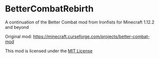 # BetterCombatRebirth
A continuation of the Better Combat mod from Ironfists for Minecraft 1.12.2 and beyond

Original mod: https://minecraft.curseforge.com/projects/better-combat-mod

This mod is licensed under the [MIT License](https://opensource.org/licenses/MIT)
